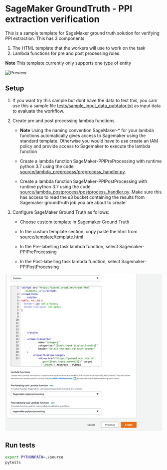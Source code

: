 # SageMaker GroundTruth  - PPI extraction verification
This is a sample template for SageMaker  ground truth solution for verifying PPI extraction. 
This has 3 components
1. The HTML template that the workers will use to work on the task
1. Lambda functions for pre and post processing rules.

**Note** This template currently only supports one type of entity

![Preview](docs/preview.png)



## Setup
1. If you want try this sample but dont have the data to test this, you cam use this a sample file [tests/sample_input_data_pubtator.txt](tests/sample_input_data_pubtator.txt) as input data to evaluate the workflow.

1. Create pre and post processing lambda functions
    - **Note** Using the naming convention SageMaker-* for your lambda functions automatically gives access to Sagemaker using the standard template. Otherwise you would have to use create an IAM policy and provide access to Sagemaker to execute the lambda function
   
    - Create a lambda function SageMaker-PPIPreProcessing with runtime python 3.7 using the code [source/lambda_preprocess/preprocess_handler.py](source/lambda_preprocess/preprocess_handler.py). 
   
    - Create a lambda function SageMaker-PPIPostProcessing with runtime python 3.7 using the code [source/lambda_postprocess/postprocess_handler.py](source/lambda_postprocess/postprocess_handler.py). Make sure this has access to read the s3 bucket containing the results from Sagemaker groundtruth job you are about to create

1. Configure SageMaker Ground Truth as follows:
  
   - Choose custom template in Sagemaker Ground Truth
  
   - In the custom template section, copy paste the html from [source/template/template.html](source/template/template.html)
   
   - In the Pre-labelling task lambda function, select Sagemaker-PPIPreProcessing
   
   - In the Post-labelling task lambda function, select Sagemaker-PPIPostProcessing

![setup](docs/setup_custom_template.png)

 

## Run tests

```bash
export PYTHONPATH=./source
pytests
```
